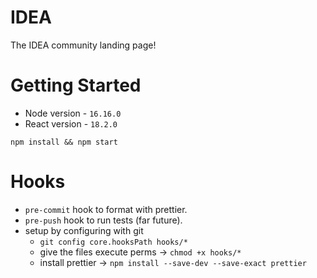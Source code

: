 # IDEA

The IDEA community landing page!

# Getting Started

- Node version - `16.16.0`
- React version - `18.2.0`

```
npm install && npm start
```

# Hooks
- `pre-commit` hook to format with prettier.
- `pre-push` hook to run tests (far future).
-  setup by configuring with git
   - ```git config core.hooksPath hooks/*```
   - give the files execute perms -> ```chmod +x hooks/*```
   - install prettier -> ```npm install --save-dev --save-exact prettier```
